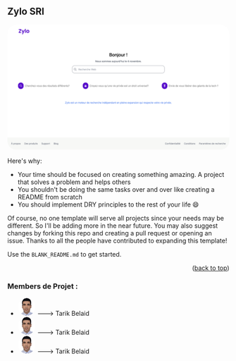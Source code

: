 
<!-- ABOUT THE PROJECT -->
## Zylo SRI

<img src="assets/image1.png" style="display: inline-block;border-radius: 20px">


Here's why:
* Your time should be focused on creating something amazing. A project that solves a problem and helps others
* You shouldn't be doing the same tasks over and over like creating a README from scratch
* You should implement DRY principles to the rest of your life :smile:

Of course, no one template will serve all projects since your needs may be different. So I'll be adding more in the near future. You may also suggest changes by forking this repo and creating a pull request or opening an issue. Thanks to all the people have contributed to expanding this template!

Use the `BLANK_README.md` to get started.

<p align="right">(<a href="#readme-top">back to top</a>)</p>



### Members de Projet :



* <img src="assets/tarik.png" style="display:inline-block;width: 40px;height: 40px;border-radius: 50%"> ---> Tarik Belaid
* <img src="assets/tarik.png" style="width: 40px;height: 40px;border-radius: 50%"> --->  Tarik Belaid
* <img src="assets/tarik.png" style="width: 40px;height: 40px;border-radius: 50%"> ---> Tarik Belaid

